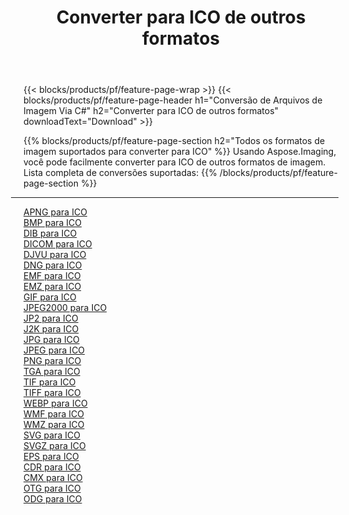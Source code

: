 ﻿---
title: Converter para ICO de outros formatos 
weight: 3920
url: /pt/net/conversion/to/ico 
lang: pt
langdirlevel: 2
locales: zh-hans,ja,it,ru,de,es,fr,nl,id,lt,pl,pt,vi,tr,ko,zh-hant,ar,hi,th,sv,cs,uk,he
description: Usando o Aspose.Imaging, você pode facilmente converter para ICO de outros formatos
---

{{< blocks/products/pf/feature-page-wrap >}}
{{< blocks/products/pf/feature-page-header h1="Conversão de Arquivos de Imagem Via C#" h2="Converter para ICO de outros formatos" downloadText="Download" >}}


{{% blocks/products/pf/feature-page-section  h2="Todos os formatos de imagem suportados para converter para ICO" %}}
Usando Aspose.Imaging, você pode facilmente converter para ICO de outros formatos de imagem.
<br/>
Lista completa de conversões suportadas:
{{% /blocks/products/pf/feature-page-section %}}
<div class="container-fluid productfamilypage bg-gray">
    <div class="convertypes bg-gray agp-content section">
        <div class="container">
		<hr style="margin-left:-20px;"/>
		<div class="row other-converters">
		    <div class='col-md-2 other-converter remove-lp remove-rp'><a href="/imaging/pt/net/conversion/apng-to-ico" >APNG para ICO</a></div>
<div class='col-md-2 other-converter remove-lp remove-rp'><a href="/imaging/pt/net/conversion/bmp-to-ico" >BMP para ICO</a></div>
<div class='col-md-2 other-converter remove-lp remove-rp'><a href="/imaging/pt/net/conversion/dib-to-ico" >DIB para ICO</a></div>
<div class='col-md-2 other-converter remove-lp remove-rp'><a href="/imaging/pt/net/conversion/dicom-to-ico" >DICOM para ICO</a></div>
<div class='col-md-2 other-converter remove-lp remove-rp'><a href="/imaging/pt/net/conversion/djvu-to-ico" >DJVU para ICO</a></div>
<div class='col-md-2 other-converter remove-lp remove-rp'><a href="/imaging/pt/net/conversion/dng-to-ico" >DNG para ICO</a></div>
<div class='col-md-2 other-converter remove-lp remove-rp'><a href="/imaging/pt/net/conversion/emf-to-ico" >EMF para ICO</a></div>
<div class='col-md-2 other-converter remove-lp remove-rp'><a href="/imaging/pt/net/conversion/emz-to-ico" >EMZ para ICO</a></div>
<div class='col-md-2 other-converter remove-lp remove-rp'><a href="/imaging/pt/net/conversion/gif-to-ico" >GIF para ICO</a></div>
<div class='col-md-2 other-converter remove-lp remove-rp'><a href="/imaging/pt/net/conversion/jpeg2000-to-ico" >JPEG2000 para ICO</a></div>
<div class='col-md-2 other-converter remove-lp remove-rp'><a href="/imaging/pt/net/conversion/jp2-to-ico" >JP2 para ICO</a></div>
<div class='col-md-2 other-converter remove-lp remove-rp'><a href="/imaging/pt/net/conversion/j2k-to-ico" >J2K para ICO</a></div>
<div class='col-md-2 other-converter remove-lp remove-rp'><a href="/imaging/pt/net/conversion/jpg-to-ico" >JPG para ICO</a></div>
<div class='col-md-2 other-converter remove-lp remove-rp'><a href="/imaging/pt/net/conversion/jpeg-to-ico" >JPEG para ICO</a></div>
<div class='col-md-2 other-converter remove-lp remove-rp'><a href="/imaging/pt/net/conversion/png-to-ico" >PNG para ICO</a></div>
<div class='col-md-2 other-converter remove-lp remove-rp'><a href="/imaging/pt/net/conversion/tga-to-ico" >TGA para ICO</a></div>
<div class='col-md-2 other-converter remove-lp remove-rp'><a href="/imaging/pt/net/conversion/tif-to-ico" >TIF para ICO</a></div>
<div class='col-md-2 other-converter remove-lp remove-rp'><a href="/imaging/pt/net/conversion/tiff-to-ico" >TIFF para ICO</a></div>
<div class='col-md-2 other-converter remove-lp remove-rp'><a href="/imaging/pt/net/conversion/webp-to-ico" >WEBP para ICO</a></div>
<div class='col-md-2 other-converter remove-lp remove-rp'><a href="/imaging/pt/net/conversion/wmf-to-ico" >WMF para ICO</a></div>
<div class='col-md-2 other-converter remove-lp remove-rp'><a href="/imaging/pt/net/conversion/wmz-to-ico" >WMZ para ICO</a></div>
<div class='col-md-2 other-converter remove-lp remove-rp'><a href="/imaging/pt/net/conversion/svg-to-ico" >SVG para ICO</a></div>
<div class='col-md-2 other-converter remove-lp remove-rp'><a href="/imaging/pt/net/conversion/svgz-to-ico" >SVGZ para ICO</a></div>
<div class='col-md-2 other-converter remove-lp remove-rp'><a href="/imaging/pt/net/conversion/eps-to-ico" >EPS para ICO</a></div>
<div class='col-md-2 other-converter remove-lp remove-rp'><a href="/imaging/pt/net/conversion/cdr-to-ico" >CDR para ICO</a></div>
<div class='col-md-2 other-converter remove-lp remove-rp'><a href="/imaging/pt/net/conversion/cmx-to-ico" >CMX para ICO</a></div>
<div class='col-md-2 other-converter remove-lp remove-rp'><a href="/imaging/pt/net/conversion/otg-to-ico" >OTG para ICO</a></div>
<div class='col-md-2 other-converter remove-lp remove-rp'><a href="/imaging/pt/net/conversion/odg-to-ico" >ODG para ICO</a></div>
                </div>
        </div>
    </div>
</div>
<br/>

